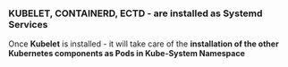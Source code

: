 ### KUBELET, CONTAINERD, ECTD - are installed as Systemd Services

Once **Kubelet** is installed - it will take care of the **installation of the other Kubernetes components as Pods in Kube-System Namespace** 
